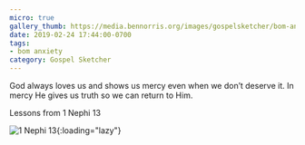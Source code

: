 ```yaml
---
micro: true
gallery_thumb: https://media.bennorris.org/images/gospelsketcher/bom-anxiety-study/1-nephi-13-03.jpg
date: 2019-02-24 17:44:00-0700
tags:
- bom anxiety
category: Gospel Sketcher
---
```


God always loves us and shows us mercy even when we don’t deserve it. In mercy He gives us truth so we can return to Him.

Lessons from 1 Nephi 13

![1 Nephi 13](https://media.bennorris.org/images/gospelsketcher/bom-anxiety-study/1-nephi-13-03.jpg){:loading="lazy"}